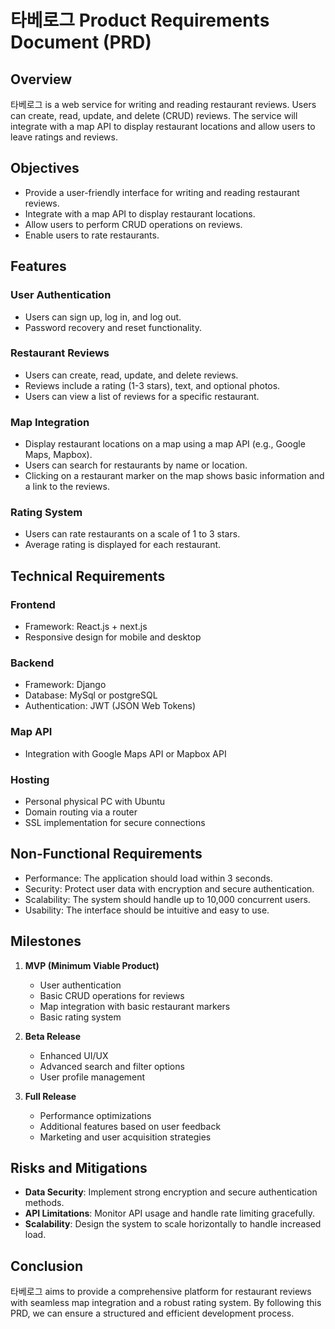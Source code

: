 # 타베로그 Product Requirements Document (PRD)

## Overview
타베로그 is a web service for writing and reading restaurant reviews. Users can create, read, update, and delete (CRUD) reviews. The service will integrate with a map API to display restaurant locations and allow users to leave ratings and reviews.

## Objectives
- Provide a user-friendly interface for writing and reading restaurant reviews.
- Integrate with a map API to display restaurant locations.
- Allow users to perform CRUD operations on reviews.
- Enable users to rate restaurants.

## Features

### User Authentication
- Users can sign up, log in, and log out.
- Password recovery and reset functionality.

### Restaurant Reviews
- Users can create, read, update, and delete reviews.
- Reviews include a rating (1-3 stars), text, and optional photos.
- Users can view a list of reviews for a specific restaurant.

### Map Integration
- Display restaurant locations on a map using a map API (e.g., Google Maps, Mapbox).
- Users can search for restaurants by name or location.
- Clicking on a restaurant marker on the map shows basic information and a link to the reviews.

### Rating System
- Users can rate restaurants on a scale of 1 to 3 stars.
- Average rating is displayed for each restaurant.

## Technical Requirements

### Frontend
- Framework: React.js + next.js
- Responsive design for mobile and desktop

### Backend
- Framework: Django
- Database: MySql or postgreSQL
- Authentication: JWT (JSON Web Tokens)

### Map API
- Integration with Google Maps API or Mapbox API

### Hosting
- Personal physical PC with Ubuntu
- Domain routing via a router
- SSL implementation for secure connections

## Non-Functional Requirements
- Performance: The application should load within 3 seconds.
- Security: Protect user data with encryption and secure authentication.
- Scalability: The system should handle up to 10,000 concurrent users.
- Usability: The interface should be intuitive and easy to use.

## Milestones
1. **MVP (Minimum Viable Product)**
   - User authentication
   - Basic CRUD operations for reviews
   - Map integration with basic restaurant markers
   - Basic rating system

2. **Beta Release**
   - Enhanced UI/UX
   - Advanced search and filter options
   - User profile management

3. **Full Release**
   - Performance optimizations
   - Additional features based on user feedback
   - Marketing and user acquisition strategies

## Risks and Mitigations
- **Data Security**: Implement strong encryption and secure authentication methods.
- **API Limitations**: Monitor API usage and handle rate limiting gracefully.
- **Scalability**: Design the system to scale horizontally to handle increased load.

## Conclusion
타베로그 aims to provide a comprehensive platform for restaurant reviews with seamless map integration and a robust rating system. By following this PRD, we can ensure a structured and efficient development process.

